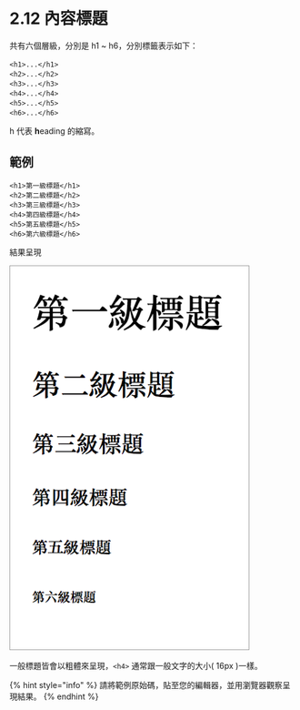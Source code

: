 # 2.12 內容標題

共有六個層級，分別是 h1 \~ h6，分別標籤表示如下：

`<h1>...</h1>`\
`<h2>...</h2>`\
`<h3>...</h3>`\
`<h4>...</h4>`\
`<h5>...</h5>`\
`<h6>...</h6>`

h 代表 **h**eading 的縮寫。

## 範例

```markup
<h1>第一級標題</h1>
<h2>第二級標題</h2>
<h3>第三級標題</h3>
<h4>第四級標題</h4>
<h5>第五級標題</h5>
<h6>第六級標題</h6>
```

結果呈現

![](../.gitbook/assets/標題.png)

一般標題皆會以粗體來呈現，`<h4>` 通常跟一般文字的大小( 16px )一樣。

{% hint style="info" %}
請將範例原始碼，貼至您的編輯器，並用瀏覽器觀察呈現結果。
{% endhint %}
